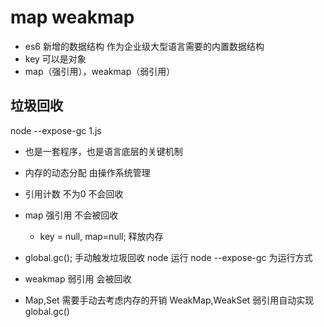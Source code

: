 # map weakmap

- es6 新增的数据结构 作为企业级大型语言需要的内置数据结构
- key 可以是对象
- map（强引用），weakmap（弱引用）

## 垃圾回收
node --expose-gc 1.js
- 也是一套程序，也是语言底层的关键机制
- 内存的动态分配 由操作系统管理
- 引用计数 不为0 不会回收
- map 强引用 不会被回收 
  - key = null, map=null; 释放内存
- global.gc(); 手动触发垃圾回收
 node 运行 node --expose-gc 为运行方式
- weakmap 弱引用 会被回收

- Map,Set 需要手动去考虑内存的开销
    WeakMap,WeakSet 弱引用自动实现
    global.gc() 